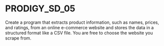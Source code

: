 # PRODIGY_SD_05
Create a program that extracts product information, such as names, prices, and ratings, from an online e-commerce website and stores the data in a structured format like a CSV file. You are free to choose the website you scrape from.
